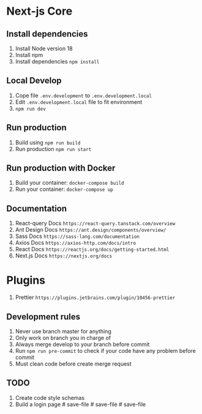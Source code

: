 # Next-js Core

## Install dependencies

1. Install Node version 18
2. Install npm
3. Install dependencies
   `npm install`

## Local Develop

1. Cope file `.env.development` to `.env.development.local`
2. Edit `.env.development.local` file to fit environment
3. `npm run dev`

## Run production

1. Build using `npm run build`
2. Run production `npm run start`

## Run production with Docker

1. Build your container: `docker-compose build`
2. Run your container: `docker-compose up`

## Documentation

1. React-query Docs `https://react-query.tanstack.com/overview`
2. Ant Design Docs `https://ant.design/components/overview/`
3. Sass Docs `https://sass-lang.com/documentation`
4. Axios Docs `https://axios-http.com/docs/intro`
5. React Docs `https://reactjs.org/docs/getting-started.html`
6. Next.js Docs `https://nextjs.org/docs`

# Plugins

1. Prettier `https://plugins.jetbrains.com/plugin/10456-prettier`

## Development rules

1. Never use branch master for anything
2. Only work on branch you in charge of
3. Always merge develop to your branch before commit
4. Run `npm run pre-commit` to check if your code have any problem before commit
5. Must clean code before create merge request

## TODO

1. Create code style schemas
2. Build a login page
#   s a v e - f i l e  
 #   s a v e - f i l e  
 #   s a v e - f i l e  
 